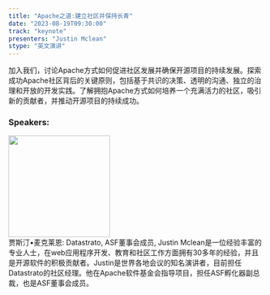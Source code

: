 ```yaml
---
title: "Apache之道:建立社区并保持长青"
date: "2023-08-19T09:30:00" 
track: "keynote"
presenters: "Justin Mclean"
stype: "英文演讲"
---
```

加入我们，讨论Apache方式如何促进社区发展并确保开源项目的持续发展。探索成功Apache社区背后的关键原则，包括基于共识的决策、透明的沟通、独立的治理和开放的开发实践。了解拥抱Apache方式如何培养一个充满活力的社区，吸引新的贡献者，并推动开源项目的持续成功。
 ### Speakers: 
 <img src="https://img.bagevent.com/resource/20230626/1527002301016.jpg" width="200" /><br>贾斯汀•麦克莱恩: Datastrato, ASF董事会成员, Justin Mclean是一位经验丰富的专业人士，在web应用程序开发、教育和社区工作方面拥有30多年的经验，并且是开源软件的积极贡献者。Justin是世界各地会议的知名演讲者，目前担任Datastrato的社区经理。他在Apache软件基金会指导项目，担任ASF孵化器副总裁，也是ASF董事会成员。
 <br><br>